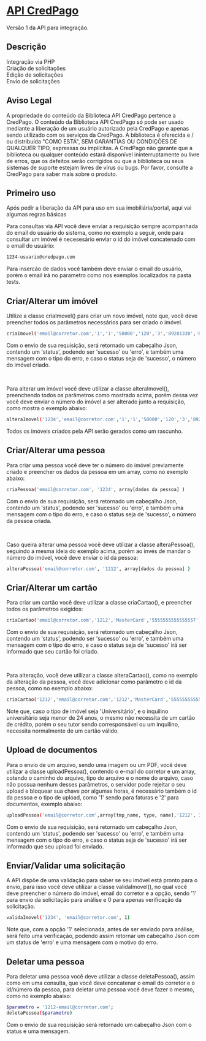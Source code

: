 # [API CredPago](http://github.com/CredPago/api)

Versão 1 da API para integração.<br>

## Descrição

Integração via PHP<br>
Criação de solicitações<br>
Edição de solicitações<br>
Envio de solicitações

## Aviso Legal

A propriedade do conteúdo da Biblioteca API CredPago pertence a CredPago. O conteúdo da Biblioteca API CredPago só pode ser usado mediante a liberação de um usuário autorizado pela CredPago e apenas sendo utilizado com os serviços da CredPago. A biblioteca é oferecida e / ou distribuída "COMO ESTÁ", SEM GARANTIAS OU CONDIÇÕES DE QUALQUER TIPO, expressas ou implícitas. A CredPago não garante que a biblioteca ou qualquer conteúdo estará disponível ininterruptamente ou livre de erros, que os defeitos serão corrigidos ou que a biblioteca ou seus sistemas de suporte estejam livres de vírus ou bugs. Por favor, consulte a CredPago para saber mais sobre o produto.

## Primeiro uso

Após pedir a liberação da API para uso em sua imobiliária/portal, aqui vai algumas regras básicas <br>

Para consultas via API você deve enviar a requisição sempre acompanhada do email do usuário do sistema, como no exemplo a seguir, onde para consultar um imóvel é necesesário enviar o id do imóvel concatenado com o email do usuário: <br>

```bash
1234-usuario@credpago.com
```

Para insercão de dados você também deve enviar o email do usuário, porém o email irá no parametro como nos exemplos localizados na pasta tests.


## Criar/Alterar um imóvel

Utilize a classe criaImovel() para criar um novo imóvel, note que, você deve preencher todos os parâmetros necessários para ser criado o imóvel.
```bash
criaImovel('email@corretor.com','1','1','50000','120','3','89201330','Rua Mario Lobo','61','Centro','Joinville','SC')
```

Com o envio de sua requisição, será retornado um cabeçalho Json, contendo um 'status', podendo ser 'sucesso' ou 'erro', e também uma mensagem com o tipo do erro, e caso o status seja de 'sucesso', o número do imóvel criado.

<br>

Para alterar um imóvel você deve utilizar a classe alteraImovel(), preenchendo todos os parâmetros como mostrado acima, porém dessa vez você deve enviar o número do imóvel a ser alterado junto a requisição, como mostra o exemplo abaixo:

```bash
alteraImovel('1234','email@corretor.com','1','1','50000','120','3','89201330','Rua Mario Lobo','61','Centro','Joinville','SC')
```

Todos os imóveis criados pela API serão gerados como um rascunho.

## Criar/Alterar uma pessoa

Para criar uma pessoa você deve ter o número do imóvel previamente criado e preencher os dados da pessoa em um array, como no exemplo abaixo:

```bash
criaPessoa('email@corretor.com', '1234', array[dados da pessoa] )
```
Com o envio de sua requisição, será retornado um cabeçalho Json, contendo um 'status', podendo ser 'sucesso' ou 'erro', e também uma mensagem com o tipo do erro, e caso o status seja de 'sucesso', o número da pessoa criada.

<br>

Caso queira alterar uma pessoa você deve utilizar a classe alteraPessoa(), seguindo a mesma ideia do exemplo acima, porém ao invés de mandar o número do imóvel, você deve enviar o id da pessoa:

```bash
alteraPessoa('email@corretor.com', '1212', array[dados da pessoa] )
```

## Criar/Alterar um cartão

Para criar um cartão você deve utilizar a classe criaCartao(), e preencher todos os parâmetros exigidos:

```bash
criaCartao('email@corretor.com','1212','MasterCard','5555555555555557','09/2022','100000','80000','15000')
```
Com o envio de sua requisição, será retornado um cabeçalho Json, contendo um 'status', podendo ser 'sucesso' ou 'erro', e também uma mensagem com o tipo do erro, e caso o status seja de 'sucesso' irá ser informado que seu cartão foi criado.

<br>

Para alteração, você deve utilizar a classe alteraCartao(), como no exemplo da alteração da pessoa, você deve adicionar como parâmetro o id da pessoa, como no exemplo abaixo:

```bash
criaCartao('1212','email@corretor.com','1212','MasterCard','5555555555555557','09/2022','100000','80000','15000')
```
Note que, caso o tipo de imóvel seja 'Universitário', e o inquilino universitário seja menor de 24 anos, o mesmo não necessita de um cartão de crédito, porém o seu tutor sendo corresponsável ou um inquilino, necessita normalmente de um cartão válido.


## Upload de documentos

Para o envio de um arquivo, sendo uma imagem ou um PDF, você deve utilizar a classe uploadPessoa(), contendo o e-mail do corretor e um array, cotendo o caminho do arquivo, tipo do arquivo e o nome do arquivo, caso não possua nenhum desses parâmetros, o servidor pode rejeitar o seu upload e bloquear sua chave por algumas horas, é necessário também o id da pessoa e o tipo de upload, como '1' sendo para faturas e '2' para documentos, exemplo abaixo:

```bash
uploadPessoa('email@corretor.com',array[tmp_name, type, name],'1212', 1)
```
Com o envio de sua requisição, será retornado um cabeçalho Json, contendo um 'status', podendo ser 'sucesso' ou 'erro', e também uma mensagem com o tipo do erro, e caso o status seja de 'sucesso' irá ser informado que seu upload foi enviado.


## Enviar/Validar uma solicitação

A API dispõe de uma validação para saber se seu imóvel está pronto para o envio, para isso você deve utilizar a classe validaImovel(), no qual você deve preencher o número do imóvel, email do corretor e a opção, sendo '1' para envio da solicitação para análise e 0 para apenas verificação da solicitação.

```bash
validaImovel('1234', 'email@corretor.com', 1)
```

Note que, com a opção '1' selecionada, antes de ser enviado para análise, será feito uma verificação, podendo assim retornar um cabeçalho Json com um status de 'erro' e uma mensagem com o motivo do erro.

## Deletar uma pessoa

Para deletar uma pessoa você deve utilizar a classe deletaPessoa(), assim como em uma consulta, que você deve concatenar o email do corretor e o id/número da pessoa, para deletar uma pessoa você deve fazer o mesmo, como no exemplo abaixo:

```bash
$parametro = '1212-email@corretor.com';
deletaPessoa($parametro)
```

Com o envio de sua requisição será retornado um cabeçalho Json com o status e uma mensagem.

